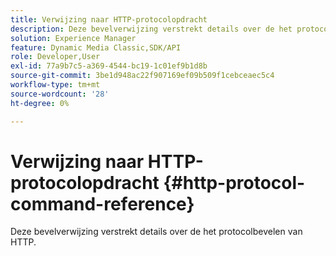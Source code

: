 ```yaml
---
title: Verwijzing naar HTTP-protocolopdracht
description: Deze bevelverwijzing verstrekt details over de het protocolbevelen van HTTP.
solution: Experience Manager
feature: Dynamic Media Classic,SDK/API
role: Developer,User
exl-id: 77a9b7c5-a369-4544-bc19-1c01ef9b1d8b
source-git-commit: 3be1d948ac22f907169ef09b509f1cebceaec5c4
workflow-type: tm+mt
source-wordcount: '28'
ht-degree: 0%

---
```


# Verwijzing naar HTTP-protocolopdracht {#http-protocol-command-reference}

Deze bevelverwijzing verstrekt details over de het protocolbevelen van HTTP.

